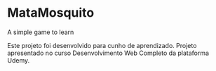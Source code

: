 # MataMosquito
A simple game to learn

Este projeto foi desenvolvido para cunho de aprendizado. Projeto apresentado no curso Desenvolvimento Web Completo da plataforma Udemy.


